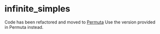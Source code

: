 # infinite_simples

Code has been refactored and moved to [Permuta](https://github.com/PermutaTriangle/Permuta)
Use the version provided in Permuta instead.
